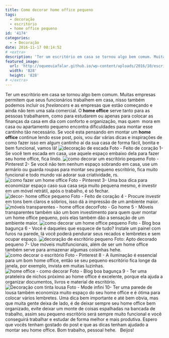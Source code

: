 ```yaml
---
title: Como decorar home office pequeno
tags:
  - decoração
  - escritório
  - home office pequeno
id: '4174'
categories:
  - - Decoração
date: 2016-11-17 08:14:52
# <extra>
description: 'Ter um escritório em casa se tornou algo bem comum. Muitas empresas permitem que seus funcionários trabalhem em casa, nisso também podemos incluir os freelancers e as empresas que estão começando e ainda não tem uma sala comercial. O home office serve tanto para as pessoas trabalharem, como para estudarem ou apenas para colocar as finanças da casa em dia com conforto e organização, mas quem  mora em casa ou apartamento pequeno encontra dificuldades para montar esse cantinho tão necessário. Se você esta pensando em montar um home office continue lendo esse post, pois, vou dar várias dicas e inspirações de como fazer isso em algum cantinho aí da sua casa de forma fácil, bonita e bem funcional, vamos lá! 1- Se você tem escada em casa, use aquele espaço embaixo dela para fazer seu home office, fica lindo. 2- Se &hellip;'
featured_image: 
  url: 'http://oqueeuiafalar.github.io/wp-content/uploads/2016/10/escritório-dentro-do-armário.jpg'
  width: '828'
  height: '828'
# </extra>
---
```


Ter um escritório em casa se tornou algo bem comum. Muitas empresas permitem que seus funcionários trabalhem em casa, nisso também podemos incluir os _freelancers_ e as empresas que estão começando e ainda não tem uma sala comercial. O **home office** serve tanto para as pessoas trabalharem, como para estudarem ou apenas para colocar as finanças da casa em dia com conforto e organização, mas quem  mora em casa ou apartamento pequeno encontra dificuldades para montar esse cantinho tão necessário. Se você esta pensando em montar um **home office** continue lendo esse post, pois, vou dar várias dicas e inspirações de como fazer isso em algum cantinho aí da sua casa de forma fácil, bonita e bem funcional, vamos lá! ![decoração de escada ](/wp-content/uploads/2016/10/decoração-home-office-pequeno.jpg) Foto - Feito de coração 1- Se você tem escada em casa, use aquele espaço embaixo dela para fazer seu home office, fica lindo. ![como decorar um escritório pequeno](/wp-content/uploads/2016/10/escritório-dentro-do-armário.jpg) Foto - Pinterest 2- Se você não tem nenhum espaço sobrando em casa, use um armário ou guarda roupas para montar seu pequeno escritório, fica muito funcional e todo mundo vai adorar sua criatividade, rs. ![como fazer um home office](/wp-content/uploads/2016/10/decoração-móveis-retrateis.jpg) Foto - Pinterest 3- Uma boa dica para economizar espaço caso sua casa seja muito pequena mesmo, é investir em um móvel retrátil, após o trabalho, é só fechar. ![decor- home office pequeno](/wp-content/uploads/2016/10/decoração-clean-home-office.jpg) Foto - Feito de coração 4 - Procure investir em tons bem claros e sóbrios, isso dá a impressão de um ambiente maior. ![móveis transparentes - home office decor](/wp-content/uploads/2016/10/decoração-com-móveis-transparentes.jpg)Foto - Go home 5 - Móveis transparentes também são um bom investimento para quem quer montar um home office pequeno, pois elas também dão a sensação de um ambiente maior. ![como decorar um home office pequeno](/wp-content/uploads/2016/10/decoração-com-painel.jpg) Foto - Blog boa bagunça 6 - Você é daqueles que esquece de tudo? Instale um painel com furos na parede, lá você poderá pendurar seus recados e lembretes e sem ocupar espaço. ![decoração de escritório pequeno](/wp-content/uploads/2016/10/decoração-com-móveis-coloridos.jpg) Foto: Apto decorado pequeno 7- Use móveis multifuncionais, além de ser um home office também serve para armazenar algumas coisinhas hehe. ![como decorar o escritório ](/wp-content/uploads/2016/10/iluminação-na-decoração.jpg) Foto - Pinterest 8 - A iluminação é essencial para um bom home office, então se seu pequeno escritório fica longe da janela, por exemplo, invista em muitas luzinhas. ![home office - como decorar](/wp-content/uploads/2016/10/como-usar-prateleiras-na-decoração.jpg) Foto - Blog boa bagunça 9 - Ter uma prateleira de nichos próximo ao home office é excelente, porque ela ajuda a organizar documentos, livros e material de escritório. ![Decoração com tinta lousa ](/wp-content/uploads/2016/10/tinta-lousa-como-usar-na-decoração.jpg) Foto - Mode infini 10- Ter uma parede de lousa também economiza muito espaço do seu home office e é ótima para colocar vários lembretes. Uma dica bem importante e até bem obvia, mas que muita gente deixa de lado, é de deixar sempre seu home office bem organizado, evite deixar um monte de coisas espalhadas na bancada de trabalho, assim seu pequeno escritório será sempre muito funcional e você conseguirá trabalhar e estudar de forma melhor e mais produtiva. Espero que vocês tenham gostado do post e que as dicas tenham ajudado a montar seu home office. Bom trabalho, pessoal hehe.   Beijos!
